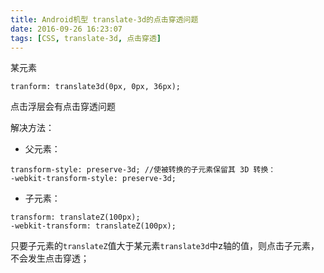 ```yaml
---
title: Android机型 translate-3d的点击穿透问题
date: 2016-09-26 16:23:07
tags: [CSS, translate-3d, 点击穿透]
---
```


某元素
```
tranform: translate3d(0px, 0px, 36px);
```
点击浮层会有点击穿透问题

解决方法：

- 父元素：
	
```
transform-style: preserve-3d; //使被转换的子元素保留其 3D 转换：
-webkit-transform-style: preserve-3d;
```
	
- 子元素：

```
transform: translateZ(100px);
-webkit-transform: translateZ(100px);
```

只要子元素的`translateZ`值大于某元素`translate3d`中z轴的值，则点击子元素，不会发生点击穿透；
